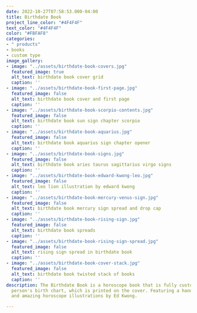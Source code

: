 ```yaml
---
date: 2022-10-27T07:58:53.000-04:00
title: Birthdate Book
project_line_color: "#4F4F4F"
text_color: "#4F4F4F"
color: "#FBFAF8"
categories:
- " products"
- books
- custom type
image_gallery:
- image: "../assets/birthdate-book-covers.jpg"
  featured_image: true
  alt_text: birthdate book cover grid
  caption: ''
- image: "../assets/birthdate-book-first-page.jpg"
  featured_image: false
  alt_text: birthdate book cover and first page
  caption: ''
- image: "../assets/birthdate-book-scorpio-contents.jpg"
  featured_image: false
  alt_text: birthdate book sun sign chapter scorpio
  caption: ''
- image: "../assets/birthdate-book-aquarius.jpg"
  featured_image: false
  alt_text: birthdate book aquarius sign chapter opener
  caption: ''
- image: "../assets/birthdate-book-signs.jpg"
  featured_image: false
  alt_text: birthdate book aries taurus sagittarius virgo signs
  caption: ''
- image: "../assets/birthdate-book-edward-kwong-leo.jpg"
  featured_image: false
  alt_text: leo lion illustration by edward kwong
  caption: ''
- image: "../assets/birthdate-book-mercury-venus-sign.jpg"
  featured_image: false
  alt_text: birthdate book mercury sign spread and drop cap
  caption: ''
- image: "../assets/birthdate-book-rising-sign.jpg"
  featured_image: false
  alt_text: birthdate book spreads
  caption: ''
- image: "../assets/birthdate-book-rising-sign-spread.jpg"
  featured_image: false
  alt_text: rising sign spread in birthdate book
  caption: ''
- image: "../assets/birthdate-book-cover-stack.jpg"
  featured_image: false
  alt_text: birthdate book twisted stack of books
  caption: ''
description: The Birthdate Book is a horoscope book that is fully customized for each
  person's birth chart, which is printed on the cover. Featuring a hand drawn typeface
  and amazing horoscope illustrations by Ed Kwong.

---
```

